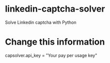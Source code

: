 # linkedin-captcha-solver
Solve Linkedin captcha with Python



# Change this information
capsolver.api_key = "Your pay per usage key"
